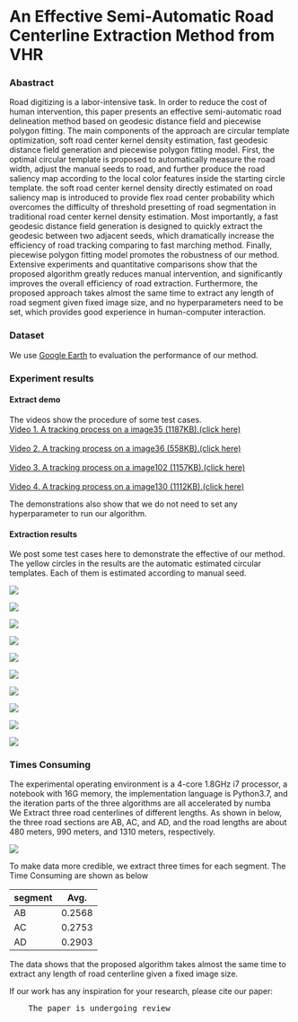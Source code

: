 # An Effective Semi-Automatic Road Centerline Extraction Method from VHR
### Abastract 
Road digitizing is a labor-intensive task. In order to reduce the cost of human intervention, this paper presents an effective semi-automatic road delineation method based on geodesic distance field and piecewise polygon fitting. The main components of the approach are circular template optimization, soft road center kernel density estimation, fast geodesic distance field generation and piecewise polygon fitting model. First, the optimal circular template is proposed to automatically measure the road width, adjust the manual seeds to road, and further produce the road saliency map according to the local color features inside the starting circle template. the soft road center kernel density directly estimated on road saliency map is introduced to provide flex road center probability which overcomes the difficulty of threshold presetting of road segmentation in traditional road center kernel density estimation. Most importantly, a fast geodesic distance field generation is designed to quickly extract the geodesic between two adjacent seeds, which dramatically increase the efficiency of road tracking comparing to fast marching method. Finally, piecewise polygon fitting model promotes the robustness of our method. Extensive experiments and quantitative comparisons show that the proposed algorithm greatly reduces manual intervention, and significantly improves the overall efficiency of road extraction. Furthermore, the proposed approach takes almost the same time to extract any length of road segment given fixed image size, and no hyperparameters need to be set, which provides good experience in human-computer interaction.

### Dataset
We use [Google Earth](http://www.escience.cn/people/guangliangcheng/Datasets.html) to evaluation the performance of our method.

### Experiment results

#### Extract demo
The videos show the procedure of some test cases.  
<a href='videos/image35.mp4?raw=true'/>Video 1. A tracking process on a image35 (1187KB).(click here)</a>
<br />
<br />
<a href='videos/image36.mp4?raw=true'/>Video 2. A tracking process on a image36 (558KB).(click here)</a>
<br />
<br />
<a href='videos/image102.mp4?raw=true'/>Video 3. A tracking process on a image102 (1157KB).(click here)</a>
<br />
<br />
<a href='videos/image130.mp4?raw=true'/>Video 4. A tracking process on a image130 (1112KB).(click here)</a>

The demonstrations also show that we do not need to set any hyperparameter to run our algorithm.
#### Extraction results
We post some test cases here to demonstrate the effective of our method. The yellow circles in the results are the automatic estimated circular templates. Each of them is estimated according to manual seed.
<p>
    <img src='images/image1.jpg?raw=true' />
</p>
<p>
    <img src='images/image8.png?raw=true' />
</p>
<p>
    <img src='images/image130.jpg?raw=true' />
</p>
<p>
    <img src='images/image13.jpg?raw=true' />
</p>
<p>
    <img src='images/image20.jpg?raw=true' />
</p>
<p>
    <img src='images/image34.jpg?raw=true' />
</p>
<p>
    <img src='images/image92.png?raw=true' />
</p>
<p>
    <img src='images/image141.png?raw=true' />
</p>
<p>
    <img src='images/image155.jpg?raw=true' />
</p>
<p>
    <img src='images/image173.jpg?raw=true' />
</p>

<h3> Times Consuming  </h3>

The experimental operating environment is a 4-core 1.8GHz i7 processor, a notebook with 16G memory, the implementation language is Python3.7, and the iteration parts of the three algorithms are all accelerated by numba  
We Extract three road centerlines of different lengths. As shown in below, the three road sections are AB, AC, and AD, and the road lengths are about 480 meters, 990 meters, and 1310 meters, respectively.
<p>
    <img src='images/image88-2.png?raw=true' />
</p>  
To make data more credible, we extract three times for each segment. The Time Consuming are shown as below  

|segment|Avg.|
|:--- | :---: |
|AB	|0.2568| 
|AC	|0.2753|
|AD	|0.2903|

The data shows that the proposed algorithm takes almost the same time to extract any length of road centerline given a fixed image size.

If our work has any inspiration for your research, please cite our paper:

<pre>
    The paper is undergoing review

</pre>